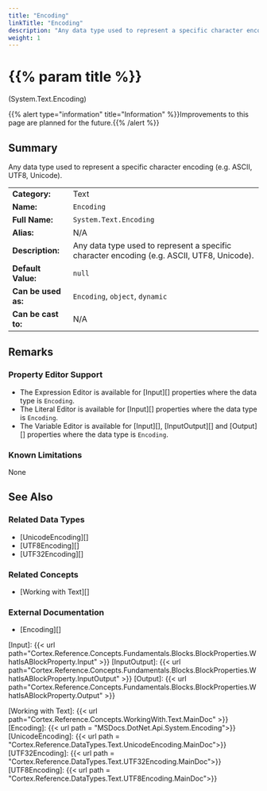 ```yaml
---
title: "Encoding"
linkTitle: "Encoding"
description: "Any data type used to represent a specific character encoding (e.g. ASCII, UTF8, Unicode)."
weight: 1
---
```


# {{% param title %}}

<p class="namespace">(System.Text.Encoding)</p>

{{% alert type="information" title="Information" %}}Improvements to this page are planned for the future.{{% /alert %}}

## Summary

Any data type used to represent a specific character encoding (e.g. ASCII, UTF8, Unicode).

| | |
|-|-|
| **Category:**          | Text                                                          |
| **Name:**              | `Encoding`                                                        |
| **Full Name:**         | `System.Text.Encoding`                                                 |
| **Alias:**             | N/A |
| **Description:**       | Any data type used to represent a specific character encoding (e.g. ASCII, UTF8, Unicode). |
| **Default Value:**     | `null`                                           |
| **Can be used as:**    | `Encoding`, `object`, `dynamic`                                          |
| **Can be cast to:**    | N/A |

## Remarks

### Property Editor Support

- The Expression Editor is available for [Input][] properties where the data type is `Encoding`.
- The Literal Editor is available for [Input][] properties where the data type is `Encoding`.
- The Variable Editor is available for [Input][], [InputOutput][] and [Output][] properties where the data type is `Encoding`.

### Known Limitations

None

## See Also

### Related Data Types

- [UnicodeEncoding][]
- [UTF8Encoding][]
- [UTF32Encoding][]

### Related Concepts

- [Working with Text][]

### External Documentation

- [Encoding][]

[Input]: {{< url path="Cortex.Reference.Concepts.Fundamentals.Blocks.BlockProperties.WhatIsABlockProperty.Input" >}}
[InputOutput]: {{< url path="Cortex.Reference.Concepts.Fundamentals.Blocks.BlockProperties.WhatIsABlockProperty.InputOutput" >}}
[Output]: {{< url path="Cortex.Reference.Concepts.Fundamentals.Blocks.BlockProperties.WhatIsABlockProperty.Output" >}}

[Working with Text]: {{< url path="Cortex.Reference.Concepts.WorkingWith.Text.MainDoc" >}}
[Encoding]: {{< url path = "MSDocs.DotNet.Api.System.Encoding">}}
[UnicodeEncoding]: {{< url path = "Cortex.Reference.DataTypes.Text.UnicodeEncoding.MainDoc">}}
[UTF32Encoding]: {{< url path = "Cortex.Reference.DataTypes.Text.UTF32Encoding.MainDoc">}}
[UTF8Encoding]: {{< url path = "Cortex.Reference.DataTypes.Text.UTF8Encoding.MainDoc">}}
